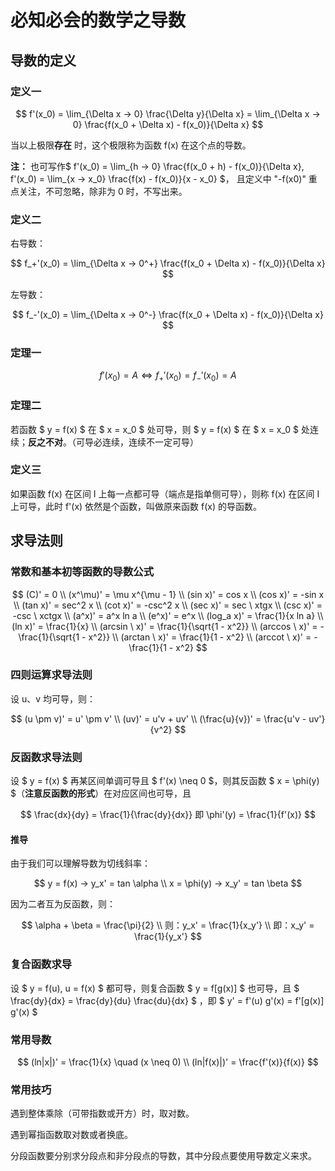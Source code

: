 # 必知必会的数学之导数

## 导数的定义

### 定义一

$$ f'(x_0) = \lim_{\Delta x → 0} \frac{\Delta y}{\Delta x} = \lim_{\Delta x → 0} \frac{f(x_0 + \Delta x) - f(x_0)}{\Delta x} $$

当以上极限**存在** 时，这个极限称为函数 f(x) 在这个点的导数。

**注：** 也可写作$ f'(x_0) = \lim_{h → 0} \frac{f(x_0 + h) - f(x_0)}{\Delta x}, f'(x_0) = \lim_{x → x_0} \frac{f(x) - f(x_0)}{x - x_0} $， 且定义中 "-f(x0)" 重点关注，不可忽略，除非为 0 时，不写出来。

### 定义二

右导数：

$$ f_+'(x_0) = \lim_{\Delta x → 0^+} \frac{f(x_0 + \Delta x) - f(x_0)}{\Delta x} $$

左导数：

$$ f_-'(x_0) = \lim_{\Delta x → 0^-} \frac{f(x_0 + \Delta x) - f(x_0)}{\Delta x} $$

### 定理一

$$ f'(x_0) = A \Leftrightarrow f_+'(x_0) = f_-'(x_0) = A $$

### 定理二

若函数 $ y = f(x) $ 在 $ x = x_0 $ 处可导，则 $ y = f(x) $ 在 $ x = x_0 $ 处连续；**反之不对**。（可导必连续，连续不一定可导）

### 定义三

如果函数 f(x) 在区间 I 上每一点都可导（端点是指单侧可导），则称 f(x) 在区间 I 上可导，此时 f'(x) 依然是个函数，叫做原来函数 f(x) 的导函数。

## 求导法则

### 常数和基本初等函数的导数公式

$$ (C)' = 0 \\ (x^\mu)' = \mu x^{\mu - 1} \\ (sin x)' = cos x \\ (cos x)' = -sin x \\ (tan x)' = sec^2 x \\ (cot x)' = -csc^2 x \\ (sec x)' = sec \  xtgx \\ (csc x)' = -csc \ xctgx \\ (a^x)' = a^x ln a \\ (e^x)' = e^x \\ (log_a x)' = \frac{1}{x ln a} \\ (ln x)' = \frac{1}{x} \\ (arcsin \  x)' = \frac{1}{\sqrt{1 - x^2}} \\ (arccos \  x)' = -\frac{1}{\sqrt{1 - x^2}} \\ (arctan \  x)' = \frac{1}{1 - x^2} \\ (arccot \  x)' = -\frac{1}{1 - x^2} $$

### 四则运算求导法则

设 u、v 均可导，则：

$$ (u \pm v)' = u' \pm v' \\ (uv)' = u'v + uv' \\ (\frac{u}{v})' = \frac{u'v - uv'}{v^2} $$

### 反函数求导法则

设 $ y = f(x) $ 再某区间单调可导且 $ f'(x) \neq 0 $，则其反函数 $ x = \phi(y) $（**注意反函数的形式**）在对应区间也可导，且

$$ \frac{dx}{dy} = \frac{1}{\frac{dy}{dx}} 即 \phi'(y) = \frac{1}{f'(x)} $$

#### 推导

由于我们可以理解导数为切线斜率：

$$ y = f(x) → y_x' = tan \alpha \\ x = \phi(y) → x_y' = tan \beta $$

因为二者互为反函数，则：

$$ \alpha + \beta = \frac{\pi}{2} \\ 则：y_x' = \frac{1}{x_y'} \\ 即：x_y' = \frac{1}{y_x'} $$

### 复合函数求导

设 $ y = f(u), u = f(x) $ 都可导，则复合函数 $ y = f[g(x)] $ 也可导，且 $ \frac{dy}{dx} = \frac{dy}{du} \frac{du}{dx} $ ，即 $ y' = f'(u) g'(x) = f'[g(x)] g'(x) $

### 常用导数

$$ (ln|x|)' = \frac{1}{x} \quad (x \neq 0) \\ (ln|f(x)|)' = \frac{f'(x)}{f(x)} $$

### 常用技巧

遇到整体乘除（可带指数或开方）时，取对数。

遇到幂指函数取对数或者换底。

分段函数要分别求分段点和非分段点的导数，其中分段点要使用导数定义来求。
